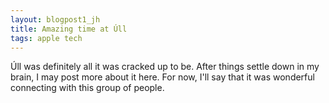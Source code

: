 ```yaml
---
layout: blogpost1_jh
title: Amazing time at Úll
tags: apple tech
---
```

Úll was definitely all it was cracked up to be. After things settle down in my brain, I may post more about it here. For now, I'll say that it was wonderful connecting with this group of people.